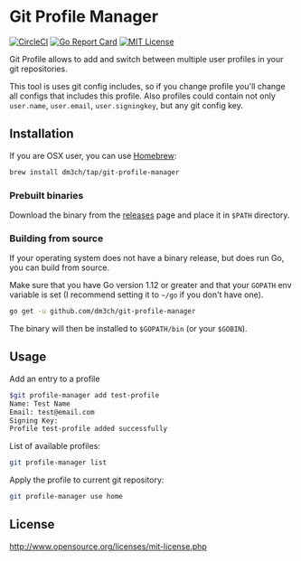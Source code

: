 # Git Profile Manager

[![CircleCI](https://circleci.com/gh/dm3ch/git-profile-manager.svg?style=svg)](https://circleci.com/gh/dm3ch/git-profile-manager)
[![Go Report Card](https://goreportcard.com/badge/github.com/dm3ch/git-profile)](https://goreportcard.com/report/github.com/dm3ch/git-profile-manager)
[![MIT License](https://img.shields.io/badge/license-MIT-blue.svg)](https://github.com/dm3ch/git-profile-manager/blob/master/LICENSE)

Git Profile allows to add and switch between multiple user profiles in your git repositories.

This tool is uses git config includes, so if you change profile you'll change all configs that includes this profile.
Also profiles could contain not only `user.name`, `user.email`, `user.signingkey`, but any git config key.

## Installation

If you are OSX user, you can use [Homebrew](http://brew.sh/):

```bash
brew install dm3ch/tap/git-profile-manager
```

### Prebuilt binaries

Download the binary from the [releases](https://github.com/dm3ch/git-profile-manager/releases) page and place it in `$PATH` directory.

### Building from source

If your operating system does not have a binary release, but does run Go, you can build from source.

Make sure that you have Go version 1.12 or greater and that your `GOPATH` env variable is set (I recommend setting it to `~/go` if you don't have one).

```bash
go get -u github.com/dm3ch/git-profile-manager
```

The binary will then be installed to `$GOPATH/bin` (or your `$GOBIN`).

## Usage

Add an entry to a profile

```bash
$git profile-manager add test-profile                                                                                                                                                     1|0 ↵  03:30:56
Name: Test Name
Email: test@email.com
Signing Key:
Profile test-profile added successfully
```

List of available profiles:

```bash
git profile-manager list
```

Apply the profile to current git repository:

```bash
git profile-manager use home
```

## License

http://www.opensource.org/licenses/mit-license.php
